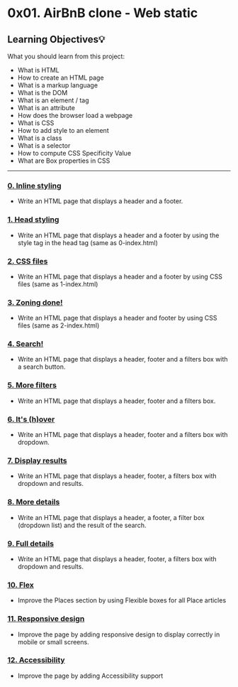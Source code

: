 # 0x01. AirBnB clone - Web static
## Learning Objectives:bulb:
What you should learn from this project:
* What is HTML
* How to create an HTML page
* What is a markup language
* What is the DOM
* What is an element / tag
* What is an attribute
* How does the browser load a webpage
* What is CSS
* How to add style to an element
* What is a class
* What is a selector
* How to compute CSS Specificity Value
* What are Box properties in CSS
---
### [0. Inline styling](./0-index.html)
* Write an HTML page that displays a header and a footer.
### [1. Head styling](./1-index.html)
* Write an HTML page that displays a header and a footer by using the
style tag in the head tag (same as 0-index.html)
### [2. CSS files](./2-index.html)
* Write an HTML page that displays a header and a footer by using CSS
files (same as 1-index.html)
### [3. Zoning done!](./3-index.html)
* Write an HTML page that displays a header and footer by using CSS
files (same as 2-index.html)
### [4. Search!](./4-index.html)
* Write an HTML page that displays a header, footer and a filters box
with a search button.
### [5. More filters](./5-index.html)
* Write an HTML page that displays a header, footer and a filters box.
### [6. It's (h)over](./6-index.html)
* Write an HTML page that displays a header, footer and a filters box
with dropdown.
### [7. Display results](./7-index.html)
* Write an HTML page that displays a header, footer, a filters box with
dropdown and results.
### [8. More details](./8-index.html)
* Write an HTML page that displays a header, a footer, a filter box
(dropdown list) and the result of the search.
### [9. Full details](./100-index.html)
* Write an HTML page that displays a header, footer, a filters box with
dropdown and results.
### [10. Flex](./101-index.html)
* Improve the Places section by using Flexible boxes for all Place
articles
### [11. Responsive design](./102-index.html)
* Improve the page by adding responsive design to display correctly in
mobile or small screens.
### [12. Accessibility](./103-index.html)
* Improve the page by adding Accessibility support
